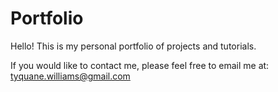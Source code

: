 # Portfolio

Hello! This is my personal portfolio of projects and tutorials.

If you would like to contact me, please feel free to email me at: tyquane.williams@gmail.com